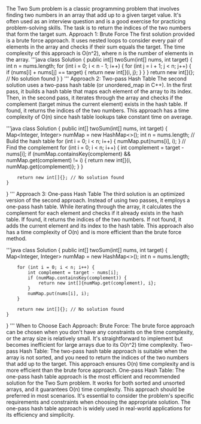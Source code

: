 The Two Sum problem is a classic programming problem that involves finding two numbers in an array that add up to a given target value. It's often used as an interview question and is a good exercise for practicing problem-solving skills. The task is to return the indices of the two numbers that form the target sum.
Approach 1: Brute Force
The first solution provided is a brute force approach. It uses nested loops to consider every pair of elements in the array and checks if their sum equals the target. The time complexity of this approach is O(n^2), where n is the number of elements in the array.
'''java 
class Solution {
    public int[] twoSum(int[] nums, int target) {
        int n = nums.length;
        for (int i = 0; i < n - 1; i++) {
            for (int j = i + 1; j < n; j++) {
                if (nums[i] + nums[j] == target) {
                    return new int[]{i, j};
                }
            }
        }
        return new int[]{}; // No solution found
    }
} '''
Approach 2: Two-pass Hash Table
The second solution uses a two-pass hash table (or unordered_map in C++). In the first pass, it builds a hash table that maps each element of the array to its index. Then, in the second pass, it iterates through the array and checks if the complement (target minus the current element) exists in the hash table. If found, it returns the indices of the two numbers. This approach has a time complexity of O(n) since hash table lookups take constant time on average.

'''java 
class Solution {
    public int[] twoSum(int[] nums, int target) {
        Map<Integer, Integer> numMap = new HashMap<>();
        int n = nums.length;
        // Build the hash table
        for (int i = 0; i < n; i++) {
            numMap.put(nums[i], i);
        }
        // Find the complement
        for (int i = 0; i < n; i++) {
            int complement = target - nums[i];
            if (numMap.containsKey(complement) && numMap.get(complement) != i) {
                return new int[]{i, numMap.get(complement)};
            }
        }

        return new int[]{}; // No solution found
    }
} '''
Approach 3: One-pass Hash Table
The third solution is an optimized version of the second approach. Instead of using two passes, it employs a one-pass hash table. While iterating through the array, it calculates the complement for each element and checks if it already exists in the hash table. If found, it returns the indices of the two numbers. If not found, it adds the current element and its index to the hash table. This approach also has a time complexity of O(n) and is more efficient than the brute force method.

'''java 
class Solution {
    public int[] twoSum(int[] nums, int target) {
        Map<Integer, Integer> numMap = new HashMap<>();
        int n = nums.length;

        for (int i = 0; i < n; i++) {
            int complement = target - nums[i];
            if (numMap.containsKey(complement)) {
                return new int[]{numMap.get(complement), i};
            }
            numMap.put(nums[i], i);
        }

        return new int[]{}; // No solution found
    }
}
'''
When to Choose Each Approach:
Brute Force: The brute force approach can be chosen when you don't have any constraints on the time complexity, or the array size is relatively small. It's straightforward to implement but becomes inefficient for large arrays due to its O(n^2) time complexity.
Two-pass Hash Table: The two-pass hash table approach is suitable when the array is not sorted, and you need to return the indices of the two numbers that add up to the target. This approach ensures O(n) time complexity and is more efficient than the brute force approach.
One-pass Hash Table: The one-pass hash table approach is the most efficient and recommended solution for the Two Sum problem. It works for both sorted and unsorted arrays, and it guarantees O(n) time complexity. This approach should be preferred in most scenarios.
It's essential to consider the problem's specific requirements and constraints when choosing the appropriate solution. The one-pass hash table approach is widely used in real-world applications for its efficiency and simplicity.




